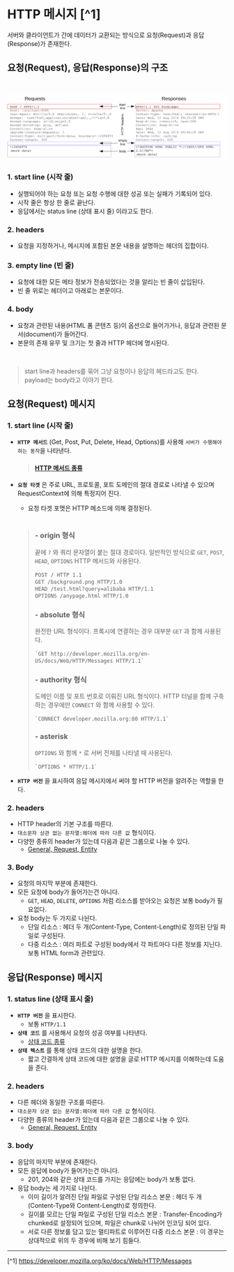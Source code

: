 # HTTP 메시지 [^1]
서버와 클라이언트가 간에 데이터가 교환되는 방식으로 요청(Request)과 응답(Response)가 존재한다.

## 요청(Request), 응답(Response)의 구조
<br>

![](../Image/HttpMessage.png)

### 1. start line (시작 줄)
- 실행되어야 하는 요청 또는 요청 수행에 대한 성공 또는 실패가 기록되어 있다.
- 시작 줄은 항상 한 줄로 끝난다.
- 응답에서는 status line (상태 표시 줄) 이라고도 한다.

### 2. headers
- 요청을 지정하거나, 메시지에 포함된 본문 내용을 설명하는 헤더의 집합이다.

### 3. empty line (빈 줄)
- 요청에 대한 모든 메타 정보가 전송되었다는 것을 알리는 빈 줄이 삽입된다.
- 빈 줄 위로는 헤더이고 아래로는 본문이다.

### 4. body
- 요청과 관련된 내용(HTML 폼 콘텐츠 등)이 옵션으로 들어가거나, 응답과 관련된 문서(document)가 들어간다.
- 본문의 존재 유무 및 크기는 첫 줄과 HTTP 헤더에 명시된다.
<br>

> start line과 headers를 묶어 그냥 요청이나 응답의 헤드라고도 한다.<br>
> payload는 body라고 이야기 한다.

## 요청(Request) 메시지
### 1. start line (시작 줄)
- **`HTTP 메서드`** (Get, Post, Put, Delete, Head, Options)를 사용해 `서버가 수행해야 하는 동작`을 나타낸다.
    > #### [HTTP 메서드 종류](./HTTP_Method.md)
    
- **`요청 타겟`** 은 주로 URL, 프로토콜, 포트 도메인의 절대 경로로 나타낼 수 있으며 RequestContext에 의해 특정지어 진다.
    - 요청 타겟 포맷은 HTTP 메소드에 의해 결정된다.
    <br>
 
    > ### - origin 형식
    > 끝에 `?` 와 쿼리 문자열이 붙는 절대 경로이다. 일반적인 방식으로 `GET`, `POST`, `HEAD`, `OPTIONS` HTTP 메서드와 사용된다.
    > ```
    > POST / HTTP 1.1
    > GET /background.png HTTP/1.0
    > HEAD /test.html?query=alibaba HTTP/1.1
    > OPTIONS /anypage.html HTTP/1.0
    > ```
    > ### - absolute 형식
    > 완전한 URL 형식이다. 프록시에 연결하는 경우 대부분 `GET` 과 함께 사용된다.
    > ```
    > `GET http://developer.mozilla.org/en-US/docs/Web/HTTP/Messages HTTP/1.1`
    > ```
    > ### - authority 형식
    > 도메인 이름 및 포트 번호로 이뤄진 URL 형식이다. HTTP 터널을 함께 구축하는 경우에만 `CONNECT` 와 함께 사용할 수 있다.
    > ```
    > `CONNECT developer.mozilla.org:80 HTTP/1.1`
    > ```
    > ### - asterisk
    > `OPTIONS` 와 함께 `*` 로 서버 전체를 나타낼 때 사용된다.
    > ```
    > `OPTIONS * HTTP/1.1`
    > ```

- **`HTTP 버전`** 을 표시하여 응답 메시지에서 써야 할 HTTP 버전을 알려주는 역할을 한다.

### 2. headers
- HTTP header의 기본 구조를 따른다.
- `대소문자 상관 없는 문자열:헤더에 따라 다른 값` 형식이다.
- 다양한 종류의 header가 있는데 다음과 같은 그룹으로 나눌 수 있다.
    - [General, Request, Entity](./Header.md)

### 3. Body
- 요청의 마지막 부분에 존재한다.
- 모든 요청에 body가 들어가는건 아니다.
    - `GET`, `HEAD`, `DELETE`, `OPTIONS` 처럼 리소스를 받아오는 요청은 보통 body가 필요없다.
- 요청 body는 두 가지로 나뉜다.
    - 단일 리소스 : 헤더 두 개(Content-Type, Content-Length)로 정의된 단일 파일로 구성된다.
    - 다중 리소스 : 여러 파트로 구성된 body에서 각 파트마다 다른 정보를 지닌다. 보통 HTML form과 관련있다.

## 응답(Response) 메시지
### 1. status line (상태 표시 줄)
- **`HTTP 버전`** 을 표시한다.
    - 보통 `HTTP/1.1`
- **`상태 코드`** 를 사용해서 요청의 성공 여부를 나타낸다.
    - [상태 코드 종류](./HTTP_Status_Code.md)
- **`상태 텍스트`** 를 통해 상태 코드의 대한 설명을 한다.
    -  짧고 간결하게 상태 코드에 대한 설명을 글로 HTTP 메시지를 이해하는데 도움을 준다.

### 2. headers
- 다른 헤더와 동일한 구조를 따른다.
- `대소문자 상관 없는 문자열:헤더에 따라 다른 값` 형식이다.
- 다양한 종류의 header가 있는데 다음과 같은 그룹으로 나눌 수 있다.
    - [General, Request, Entity](./Header.md)

### 3. body
- 응답의 마지막 부분에 존재한다.
- 모든 응답에 body가 들어가는건 아니다.
    - 201, 204와 같은 상태 코드를 가지는 응답에는 body가 보통 없다.
- 응답 body는 세 가지로 나뉜다.
    - 이미 길이가 알려진 단일 파일로 구성된 단일 리소스 본문 : 헤더 두 개(Content-Type와 Content-Length)로 정의한다.
    - 길이를 모르는 단일 파일로 구성된 단일 리소스 본문 : Transfer-Encoding가 chunked로 설정되어 있으며, 파일은 chunk로 나뉘어 인코딩 되어 있다.
    - 서로 다른 정보를 담고 있는 멀티파트로 이루어진 다중 리소스 본문 : 이 경우는 상대적으로 위의 두 경우에 비해 보기 힘들다.

---

[^1] https://developer.mozilla.org/ko/docs/Web/HTTP/Messages